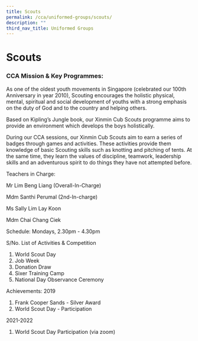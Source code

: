 ```yaml
---
title: Scouts
permalink: /cca/uniformed-groups/scouts/
description: ""
third_nav_title: Uniformed Groups
---
```

# **Scouts**


### CCA Mission &amp; Key Programmes:

As one of the oldest youth movements in Singapore (celebrated our 100th Anniversary in year 2010), Scouting encourages the holistic physical, mental, spiritual and social development of youths with a strong emphasis on the duty of God and to the country and helping others.

Based on Kipling’s Jungle book, our Xinmin Cub Scouts programme aims to provide an environment which develops the boys holistically.

During our CCA sessions, our Xinmin Cub Scouts aim to earn a series of badges through games and activities. These activities provide them knowledge of basic Scouting skills such as knotting and pitching of tents. At the same time, they learn the values of discipline, teamwork, leadership skills and an adventurous spirit to do things they have not attempted before.

Teachers in Charge:

Mr Lim Beng Liang (Overall-In-Charge)

Mdm Santhi Perumal (2nd-In-charge)

Ms Sally Lim Lay Koon

Mdm Chai Chang Ciek

Schedule:
Mondays,  2.30pm - 4.30pm 

S/No.	List of Activities &amp; Competition
1.	World Scout Day
2.	Job Week
3.	Donation Draw
4.	Sixer Training Camp
5.	National Day Observance Ceremony

Achievements:
2019
1.	Frank Cooper Sands - Silver Award
2.	World Scout Day - Participation

2021-2022
1.	World Scout Day Participation (via zoom)



